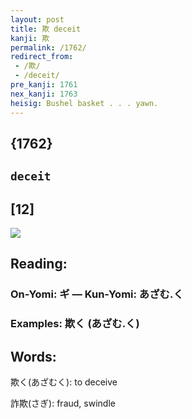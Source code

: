```yaml
---
layout: post
title: 欺 deceit
kanji: 欺
permalink: /1762/
redirect_from:
 - /欺/
 - /deceit/
pre_kanji: 1761
nex_kanji: 1763
heisig: Bushel basket . . . yawn.
---
```


## {1762}

## `deceit`

## [12]

<div class="stroke"><img src="E6ACBA.png" /></div>

## Reading:

### On-Yomi: ギ &mdash; Kun-Yomi: あざむ.く

### Examples: 欺く (あざむ.く)

## Words:

欺く(あざむく): to deceive

詐欺(さぎ): fraud, swindle
